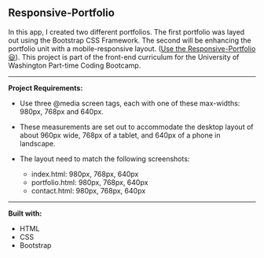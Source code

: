 ## Responsive-Portfolio

In this app, I created two different portfolios. The first portfolio was layed out using the Bootstrap CSS Framework. The second will be enhancing
the portfolio unit with a mobile-responsive layout. ([Use the Responsive-Portfolio:smiley:](https://heidijvr.github.io/Responsive-Portfolio/)).
This project is part of the front-end curriculum for the University of Washington Part-time Coding Bootcamp. 

-----


**Project Requirements:**

* Use three @media screen tags, each with one of these max-widths: 980px, 768px and 640px.
* These measurements are set out to accommodate the desktop layout of about 960px wide, 768px of a tablet, and 640px of a phone in landscape.

* The layout need to match the following screenshots:
  * index.html: 980px, 768px, 640px
  * portfolio.html: 980px, 768px, 640px
  * contact.html: 980px, 768px, 640px

-----


**Built with:**

* HTML
* CSS
* Bootstrap
